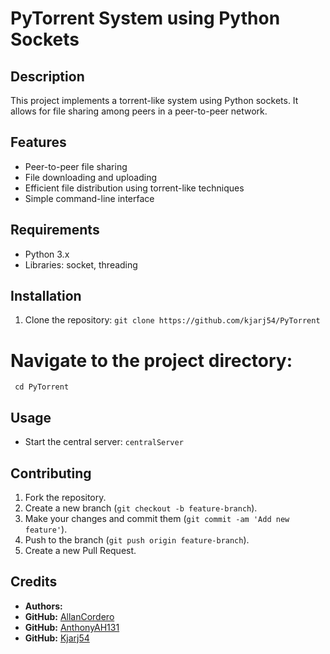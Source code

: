 # PyTorrent System using Python Sockets

## Description
This project implements a torrent-like system using Python sockets. It allows for file sharing among peers in a peer-to-peer network.

## Features
- Peer-to-peer file sharing
- File downloading and uploading
- Efficient file distribution using torrent-like techniques
- Simple command-line interface

## Requirements
- Python 3.x
- Libraries: socket, threading

## Installation
1. Clone the repository:
   ```git clone https://github.com/kjarj54/PyTorrent```
# Navigate to the project directory:
   ``` cd PyTorrent```
## Usage
- Start the central server:
  ```centralServer```
## Contributing

1. Fork the repository.
2. Create a new branch (`git checkout -b feature-branch`).
3. Make your changes and commit them (`git commit -am 'Add new feature'`).
4. Push to the branch (`git push origin feature-branch`).
5. Create a new Pull Request.

## Credits

- **Authors:** 
- **GitHub:** [AllanCordero](https://github.com/AllanCorderoLopez)
- **GitHub:** [AnthonyAH131](https://github.com/Anthonyah131)
- **GitHub:** [Kjarj54](https://github.com/kjarj54)
